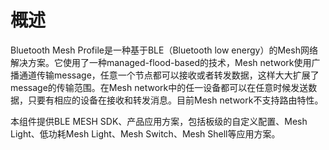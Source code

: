 # 概述

Bluetooth Mesh Profile是一种基于BLE（Bluetooth low energy）的Mesh网络解决方案。它使用了一种managed-flood-based的技术，Mesh network使用广播通道传输message，任意一个节点都可以接收或者转发数据，这样大大扩展了message的传输范围。在Mesh network中的任一设备都可以在任意时候发送数据，只要有相应的设备在接收和转发消息。目前Mesh network不支持路由特性。

本组件提供BLE MESH SDK、产品应用方案，包括板级的自定义配置、Mesh Light、低功耗Mesh Light、Mesh Switch、Mesh Shell等应用方案。

